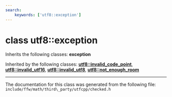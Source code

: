 ```yaml
---
search:
    keywords: ['utf8::exception']
---
```


# class utf8::exception



Inherits the following classes: **exception**



Inherited by the following classes: **[utf8::invalid\_code\_point](classutf8_1_1invalid__code__point.md)**, **[utf8::invalid\_utf16](classutf8_1_1invalid__utf16.md)**, **[utf8::invalid\_utf8](classutf8_1_1invalid__utf8.md)**, **[utf8::not\_enough\_room](classutf8_1_1not__enough__room.md)**



----------------------------------------
The documentation for this class was generated from the following file: `include/ffw/math/third\_party/utfcpp/checked.h`
